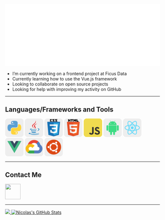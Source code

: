 <img src="animated.svg">
<!-- ## I am Nicolas Enea  <img src="https://raw.githubusercontent.com/MartinHeinz/MartinHeinz/master/wave.gif" width="30px">  -->
  <ul>
    <li>I’m currently working on a frontend project at Ficus Data</li>
    <li>Currently learning how to use the Vue.js framework</li>
    <li>Looking to collaborate on open source projects</li>
    <li>Looking for help with improving my activity on GitHub</li>
  </ul>

---

## Languages/Frameworks and Tools

[<img src="images/python.svg" width="60px" height="60px">](https://www.python.org/)
[<img src="images/java-original.svg" width="60px" height="60px">](https://developer.oracle.com/java/)
[<img src="images/css3-original-wordmark.svg" width="60px" height="60px">](https://www.w3.org/TR/CSS/)
[<img src="images/html5-original-wordmark.svg" width="60px" height="60px">](https://html.spec.whatwg.org/multipage/) 
[<img src="images/javascript-original.svg" width="60px" height="60px">](https://developer.mozilla.org/en-US/docs/Web/JavaScript)
[<img src="images/android-original.svg" width="60px" height="60px">](https://developer.android.com/)
[<img src="images/react-original.svg" width="60px" height="60px">](https://reactjs.org/)
[<img src="images/vuejs-original.svg" width="60px" height="60px">](https://vuejs.org/)
[<img src="images/googlecloud-original.svg" width="60px" height="60px">](https://cloud.google.com/)
[<img src="images/ubuntu.svg" width="60px" height="60px">](https://ubuntu.com/)



<!-- <img src="images/html5-original-wordmark.svg" style="background-color:#FFFFFF; border-radius:10px; padding:5px; width:50px; height:50px">
<img src="images/css3-original-wordmark.svg" style="background-color:#FFFFFF; border-radius:10px; padding:5px; width:50px; height:50px">
<img src="images/javascript-original.svg" style="background-color:#FFFFFF; border-radius:10px; padding:5px; width:50px; height:50px">
<img src="images/android-original.svg" style="background-color:#FFFFFF; border-radius:10px; padding:5px; width:50px; height:50px">
<img src="images/wordpress-plain.svg" style="background-color:#FFFFFF; border-radius:10px; padding:5px; width:50px; height:50px">
<img src="images/java-original.svg" style="background-color:#FFFFFF; border-radius:10px; padding:5px; width:50px; height:50px">
<img src="images/cpp.svg" style="background-color:#FFFFFF; border-radius:10px; padding:5px; width:50px; height:50px">

<img src="images/react-original.svg" style="background-color:#FFFFFF; border-radius:10px; padding:5px; width:50px; height:50px">
<img src="images/flutter-original.svg" style="background-color:#FFFFFF; border-radius:10px; padding:10px; width:40px; height:40px">
<img src="images/bash-original.svg" style="background-color:#FFFFFF; border-radius:10px; padding:5px; width:50px; height:50px">
<img src="images/nodejs-original.svg" style="background-color:#FFFFFF; border-radius:10px; padding:5px; width:50px; height:50px">
<img src="images/vuejs-original.svg" style="background-color:#FFFFFF; border-radius:10px; padding:5px; width:50px; height:50px"> -->



<!-- <kbd>
<img src="python.svg" width="64px" height="64px"> 
</kbd> -->

---
## Contact Me  

[<img src="https://camo.githubusercontent.com/c8a9c5b414cd812ad6a97a46c29af67239ddaeae08c41724ff7d945fb4c047e5/68747470733a2f2f6564656e742e6769746875622e696f2f537570657254696e7949636f6e732f696d616765732f7376672f6c696e6b6564696e2e737667" width="50px" height="50px" />](https://www.linkedin.com/in/nicolasenea/)

---
<!-- ![My GitHub Stats](https://github-readme-stats.vercel.app/api?username=nicoenea&&show_icons=true&title_color=ffffff&icon_color=bb2acf&text_color=daf7dc&bg_color=151515) 
[![Top Langs](https://github-readme-stats.vercel.app/api/top-langs/?username=nicoenea&layout=compact&&show_icons=true&title_color=ffffff&icon_color=bb2acf&text_color=daf7dc&bg_color=151515)](https://github.com/anuraghazra/github-readme-stats)
 -->
 
 <a href="https://github.com/nicoenea/nicoenea">
  <img  src="https://github-readme-stats.vercel.app/api/top-langs/?username=nicoenea&hide=java,html,tex&title_color=ffffff&text_color=c9cacc&icon_color=2bbc8a&bg_color=1d1f21&langs_count=3" />
  <img src="https://github-readme-stats.vercel.app/api?username=nicoenea&show_icons=true&line_height=27&count_private=true&title_color=ffffff&text_color=c9cacc&icon_color=2bbc8a&bg_color=1d1f21" alt="Nicolas's GitHub Stats" />
</a>
<a href="https://github.com/nicoenea/nicoenea">
  
</a>


 
 
